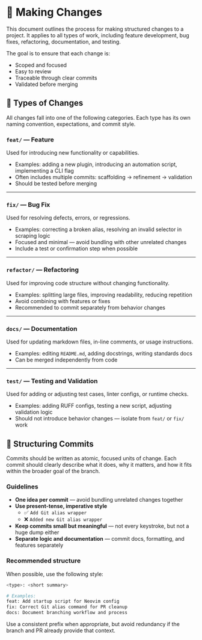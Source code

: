 # 🔧 Making Changes

This document outlines the process for making structured changes to a project. It applies to all types of work, including feature development, bug fixes, refactoring, documentation, and testing.

The goal is to ensure that each change is:

- Scoped and focused
- Easy to review
- Traceable through clear commits
- Validated before merging

## 🔄 Types of Changes

All changes fall into one of the following categories. Each type has its own naming convention, expectations, and commit style.

### `feat/` — Feature

Used for introducing new functionality or capabilities.

- Examples: adding a new plugin, introducing an automation script, implementing a CLI flag
- Often includes multiple commits: scaffolding → refinement → validation
- Should be tested before merging

---

### `fix/` — Bug Fix

Used for resolving defects, errors, or regressions.

- Examples: correcting a broken alias, resolving an invalid selector in scraping logic
- Focused and minimal — avoid bundling with other unrelated changes
- Include a test or confirmation step when possible

---

### `refactor/` — Refactoring

Used for improving code structure without changing functionality.

- Examples: splitting large files, improving readability, reducing repetition
- Avoid combining with features or fixes
- Recommended to commit separately from behavior changes

---

### `docs/` — Documentation

Used for updating markdown files, in-line comments, or usage instructions.

- Examples: editing `README.md`, adding docstrings, writing standards docs
- Can be merged independently from code

---

### `test/` — Testing and Validation

Used for adding or adjusting test cases, linter configs, or runtime checks.

- Examples: adding RUFF configs, testing a new script, adjusting validation logic
- Should not introduce behavior changes — isolate from `feat/` or `fix/` work

## 🧱 Structuring Commits

Commits should be written as atomic, focused units of change. Each commit should clearly describe what it does, why it matters, and how it fits within the broader goal of the branch.

### Guidelines

- **One idea per commit** — avoid bundling unrelated changes together
- **Use present-tense, imperative style**
  - ✅ `Add Git alias wrapper`
  - ❌ `Added new Git alias wrapper`
- **Keep commits small but meaningful** — not every keystroke, but not a huge dump either
- **Separate logic and documentation** — commit docs, formatting, and features separately

### Recommended structure

When possible, use the following style:

```bash
<type>: <short summary>

# Examples:
feat: Add startup script for Neovim config
fix: Correct Git alias command for PR cleanup
docs: Document branching workflow and process
```

Use a consistent prefix when appropriate, but avoid redundancy if the branch and PR already provide that context.
